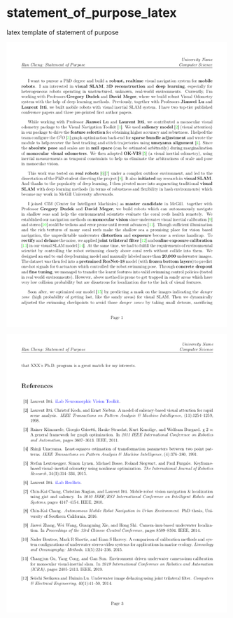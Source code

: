 # statement_of_purpose_latex
latex template of statement of purpose

![image page](./imgs/statement1.png)

![image ref](./imgs/statement_ref.png)

